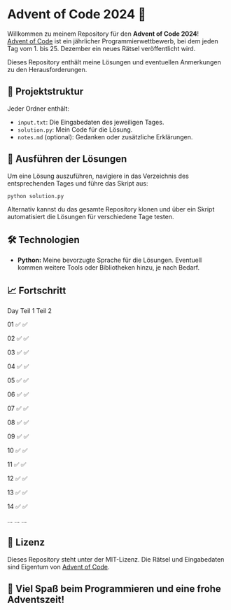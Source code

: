 # Advent of Code 2024 🎄

Willkommen zu meinem Repository für den **Advent of Code 2024**!  
[Advent of Code](https://adventofcode.com/2024) ist ein jährlicher Programmierwettbewerb, bei dem jeden Tag vom 1. bis 25. Dezember ein neues Rätsel veröffentlicht wird. 

Dieses Repository enthält meine Lösungen und eventuellen Anmerkungen zu den Herausforderungen.

## 📂 Projektstruktur

Jeder Ordner enthält:
- `input.txt`: Die Eingabedaten des jeweiligen Tages.
- `solution.py`: Mein Code für die Lösung.
- `notes.md` (optional): Gedanken oder zusätzliche Erklärungen.

## 🚀 Ausführen der Lösungen

Um eine Lösung auszuführen, navigiere in das Verzeichnis des entsprechenden Tages und führe das Skript aus:

```bash
python solution.py
```
Alternativ kannst du das gesamte Repository klonen und über ein Skript automatisiert die Lösungen für verschiedene Tage testen.

## 🛠️ Technologien

- **Python:** Meine bevorzugte Sprache für die Lösungen.
Eventuell kommen weitere Tools oder Bibliotheken hinzu, je nach Bedarf.

## 📈 Fortschritt

Day	Teil 1	Teil 2

01	✅	✅

02  ✅	✅

03  ✅	✅

04  ✅	✅

05  ✅	✅

06  ✅	✅

07  ✅	✅

08  ✅	✅

09  ✅	✅

10  ✅	✅

11  ✅	✅

12  ✅	✅

13  ✅	✅

14  ✅	✅

...	...	...

## 📜 Lizenz

Dieses Repository steht unter der MIT-Lizenz.
Die Rätsel und Eingabedaten sind Eigentum von [Advent of Code](https://adventofcode.com/2024/about).

## 🎅 Viel Spaß beim Programmieren und eine frohe Adventszeit!